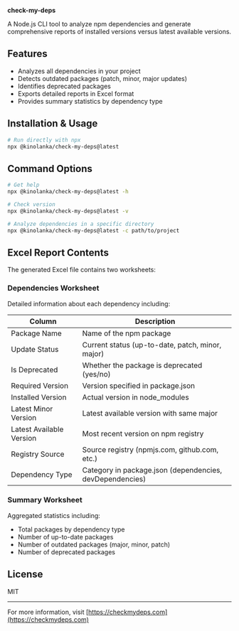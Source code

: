 **check-my-deps**

A Node.js CLI tool to analyze npm dependencies and generate comprehensive reports of installed versions versus latest available versions.

## Features

- Analyzes all dependencies in your project
- Detects outdated packages (patch, minor, major updates)
- Identifies deprecated packages
- Exports detailed reports in Excel format
- Provides summary statistics by dependency type

## Installation & Usage

```sh
# Run directly with npx
npx @kinolanka/check-my-deps@latest
```

## Command Options

```sh
# Get help
npx @kinolanka/check-my-deps@latest -h

# Check version
npx @kinolanka/check-my-deps@latest -v

# Analyze dependencies in a specific directory
npx @kinolanka/check-my-deps@latest -c path/to/project
```

## Excel Report Contents

The generated Excel file contains two worksheets:

### Dependencies Worksheet

Detailed information about each dependency including:

| Column                   | Description                                              |
| ------------------------ | -------------------------------------------------------- |
| Package Name             | Name of the npm package                                  |
| Update Status            | Current status (up-to-date, patch, minor, major)         |
| Is Deprecated            | Whether the package is deprecated (yes/no)               |
| Required Version         | Version specified in package.json                        |
| Installed Version        | Actual version in node_modules                           |
| Latest Minor Version     | Latest available version with same major                 |
| Latest Available Version | Most recent version on npm registry                      |
| Registry Source          | Source registry (npmjs.com, github.com, etc.)            |
| Dependency Type          | Category in package.json (dependencies, devDependencies) |

### Summary Worksheet

Aggregated statistics including:

- Total packages by dependency type
- Number of up-to-date packages
- Number of outdated packages (major, minor, patch)
- Number of deprecated packages

## License

MIT

---

For more information, visit [https://checkmydeps.com](https://checkmydeps.com)
